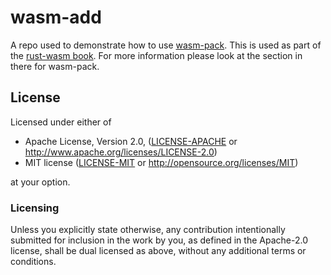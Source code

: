 # wasm-add

A repo used to demonstrate how to use [wasm-pack]. This is used as part of the [rust-wasm book].
For more information please look at the section in there for wasm-pack.

## License

Licensed under either of

 * Apache License, Version 2.0, ([LICENSE-APACHE](LICENSE-APACHE) or http://www.apache.org/licenses/LICENSE-2.0)
 * MIT license ([LICENSE-MIT](LICENSE-MIT) or http://opensource.org/licenses/MIT)

at your option.

### Licensing

Unless you explicitly state otherwise, any contribution intentionally submitted
for inclusion in the work by you, as defined in the Apache-2.0 license, shall be
dual licensed as above, without any additional terms or conditions.

[rust-wasm book]: https://rust-lang-nursery.github.io/rust-wasm/
[wasm-pack]: https://github.com/ashleygwilliams/wasm-pack
